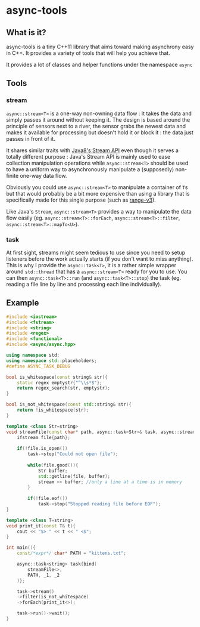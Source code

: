 # async-tools

## What is it?

async-tools is a tiny C++11 library that aims toward making asynchrony easy in C++. It provides a variety of tools that will help you achieve that.



It provides a lot of classes and helper functions under the namespace `async`

## Tools

### stream

`async::stream<T>` is a one-way non-owning data flow : It takes the data and simply passes it around without keeping it. The design is based around the principle of sensors next to a river, the sensor grabs the newest data and makes it available for processing but doesn't hold it or block it : the data just passes in front of it.



It shares similar traits with [Java8's Stream API](https://docs.oracle.com/javase/8/docs/api/java/util/stream/package-summary.html) even though it serves a totally different purpose : Java's Stream API is mainly used to ease collection manipulation operations while `async::stream<T>` should be used to have a uniform way to asynchronously manipulate a (supposedly) non-finite one-way data flow.

Obviously you could use `async::stream<T>` to manipulate a container of `T`s but that would probably be a bit more expensive than using a library that is specifically made for this single purpose (such as [range-v3](https://github.com/ericniebler/range-v3)).



Like Java's `Stream`, `async::stream<T>` provides a way to manipulate the data flow easily (eg. `async::stream<T>::forEach`, `async::stream<T>::filter`, `async::stream<T>::mapTo<U>`).



### task

At first sight, streams might seem tedious to use since you need to setup listeners before the work actually starts (if you don't want to miss anything). This is why I provide the `async::task<T>`, it is a rather simple wrapper around `std::thread` that has a `async::stream<T>` ready for you to use. You can then `async::task<T>::run` (and `async::task<T>::stop`) the task (eg. reading a file line by line and processing each line individually).



## Example

```c++
#include <iostream>
#include <fstream>
#include <string>
#include <regex>
#include <functional>
#include <async/async.hpp>

using namespace std;
using namespace std::placeholders;
#define ASYNC_TASK_DEBUG

bool is_whitespace(const string& str){
    static regex emptystr{"^\\s*$"};
    return regex_search(str, emptystr);
}

bool is_not_whitespace(const std::string& str){
    return !is_whitespace(str);
}

template <class Str=string>
void streamFile(const char* path, async::task<Str>& task, async::stream<Str>& stream){
	ifstream file{path};
	
	if(!file.is_open())
		task->stop("Could not open file");
		
        while(file.good()){
        	Str buffer;
        	std::getline(file, buffer);
        	stream << buffer; //only a line at a time is in memory
        }
        
        if(!file.eof())
        	task->stop("Stopped reading file before EOF");
}

template <class T=string>
void print_it(const T& t){
    cout << "$> " << t << " <$";
}

int main(){
	const/*expr*/ char* PATH = "kittens.txt";

	async::task<string> task{bind(
		streamFile<>,
		PATH, _1, _2
	)};

	task->stream()
	->filter(is_not_whitespace)
	->forEach(print_it<>);

	task->run()->wait();
}
```



